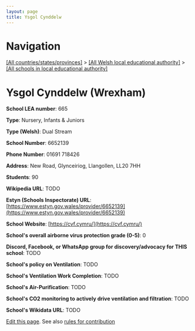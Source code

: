 ```yaml
---
layout: page
title: Ysgol Cynddelw
---
```

# Navigation

[[All countries/states/provinces]](../../..) > [[All Welsh local educational authority]](../..) > [[All schools in local educational authority]](..)

# Ysgol Cynddelw (Wrexham)

**School LEA number**: 665

**Type**: Nursery, Infants & Juniors

**Type (Welsh)**: Dual Stream

**School Number**: 6652139

**Phone Number**: 01691 718426

**Address**: New Road, Glynceiriog, Llangollen, LL20 7HH

**Students**: 90

**Wikipedia URL**: TODO

**Estyn (Schools Inspectorate) URL**: [https://www.estyn.gov.wales/provider/6652139](https://www.estyn.gov.wales/provider/6652139)

**School Website**: [https://cvf.cymru/](https://cvf.cymru/)

**School's overall airborne virus protection grade (0-5)**: 0

**Discord, Facebook, or WhatsApp group for discovery/advocacy for THIS school**: TODO

**School's policy on Ventilation**: TODO

**School's Ventilation Work Completion**: TODO

**School's Air-Purification**: TODO

**School's CO2 monitoring to actively drive ventilation and filtration**: TODO

**School's Wikidata URL**: TODO




[Edit this page](https://github.com/ventilate-schools/Wales/edit/prif/./Wrexham/Ysgol_Cynddelw.md). See also [rules for contribution](../../../contribution-rules/)